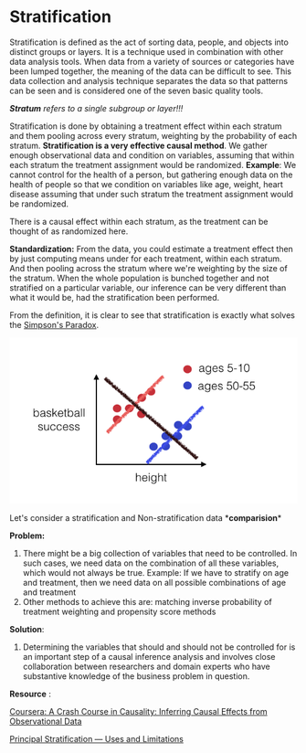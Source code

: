 # Stratification

Stratification is defined as the act of sorting data, people, and objects into distinct groups or layers. It is a technique used in combination with other data analysis tools. When data from a variety of sources or categories have been lumped together, the meaning of the data can be difficult to see. This data collection and analysis technique separates the data so that patterns can be seen and is considered one of the seven basic quality tools.

_**Stratum** refers to a single subgroup or layer!!!_

Stratification is done by obtaining a treatment effect within each stratum and them pooling across every stratum, weighting by the probability of each stratum. **Stratification is a very effective causal method**. We gather enough observational data and condition on variables, assuming that within each stratum the treatment assignment would be randomized. **Example**: We cannot control for the health of a person, but gathering enough data on the health of people so that we condition on variables like age, weight, heart disease assuming that under such stratum the treatment assignment would be randomized.

There is a causal effect within each stratum, as the treatment can be thought of as randomized here.

**Standardization:** From the data, you could estimate a treatment effect then by just computing means under for each treatment, within each stratum. And then pooling across the stratum where we're weighting by the size of the stratum. When the whole population is bunched together and not stratified on a particular variable, our inference can be very different than what it would be, had the stratification been performed.

From the definition, it is clear to see that stratification is exactly what solves the [Simpson's Paradox](https://github.com/abhishekdabas31/Causal-Inference-Book/tree/090cfeee8785ef0e136cfe1996bd2897326fdd57/modeling/observational-data/bias/simpsons-paradox.md).

![](../../../.gitbook/assets/image%20%282%29.png)



Let's consider a stratification and Non-stratification data \***comparision**\*

**Problem:**

1. There might be a big collection of variables that need to be controlled. In such cases, we need data on the combination of all these variables, which would not always be true. Example: If we have to stratify on age and treatment, then we need data on all possible combinations of age and treatment
2. Other methods to achieve this are: matching inverse probability of treatment weighting and propensity score methods

**Solution**: 

1. Determining the variables that should and should not be controlled for is an important step of a causal inference analysis and involves close collaboration between researchers and domain experts who have substantive knowledge of the business problem in question.

**Resource** :

[Coursera: A Crash Course in Causality: Inferring Causal Effects from Observational Data](https://www.coursera.org/lecture/crash-course-in-causality/stratification-xEcaf)

[Principal Stratification — Uses and Limitations](https://www.ncbi.nlm.nih.gov/pmc/articles/PMC3154088/)

